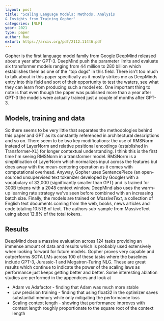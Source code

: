 ```yaml
---
layout: post
title: "Scaling Language Models: Methods, Analysis
& Insights from Training Gopher"
categories: [NLP]
year: 2021
type: paper
author: Rae
exturl: https://arxiv.org/pdf/2112.11446.pdf
---
```

Gopher is the first language model family from Google DeepMind released about a year after GPT-3. DeepMind push the parameter limits and evaluate six transformer models ranging from 44 million to 280 billion which establishes them as one of the "top dogs" in this field. There isn't too much to talk about in this paper specifically as it mostly strikes me as DeepMinds entry into this field and sort of their opportunity to test the waters, see what they can learn from producing such a model etc. One important thing to note is that even though the paper was published more than a year after GPT-3 the models were actually trained just a couple of months after GPT-3.

## Models, training and data
So there seems to be very little that separates the methodologies behind this paper and GPT as its constantly referenced in architectural descriptions and so on. There seem to be two key modifications: the use of RMSNorm instead of LayerNorm and relative positional encodings (established in Transformer-XL) for longer contextual understanding. I think this is the first time I'm seeing RMSNorm in a transformer model. RMSNorm is a simplification of LayerNorm which normalizes input across the features but does away with the mean-centering operation as it comes with computational overhead. Anyway, Gopher uses SentencePiece (an open-sourced unsupervised text tokenizer developed by Google) with a vocabulary of 32,000 (significantly smaller than GPT) and is trained for 300B tokens with a 2048 context window. DeepMind also uses the warm-up learning rate strategy we've seen before combined with an increasing batch size. Finally, the models are trained on *MassiveText*, a collection of English text documents coming from the web, books, news articles and code totaling 10.5TB of text. The authors sub-sample from MassiveText using about 12.8% of the total tokens. 

## Results
DeepMind does a massive evaluation across 124 tasks providing an immense amount of data and results which is probably used extensively when looking forward for future models. Gopher proves very capable and outperforms SOTA LMs across 100 of these tasks where the baselines include GPT-3, Jurassic-1 and Megatron-Turing NLG. These are great results which continue to indicate the power of the scaling laws as performance just keeps getting better and better. Some interesting ablation studies are performed in the appendices and look at

- Adam vs Adafactor - finding that Adam was much more stable
- Low precision training - finding that using float32 in the optimizer saves substantial memory while only mitigating the performance loss
- Scaling context length - showing that performance improves with context length roughly proportionate to the square root of the context length 

